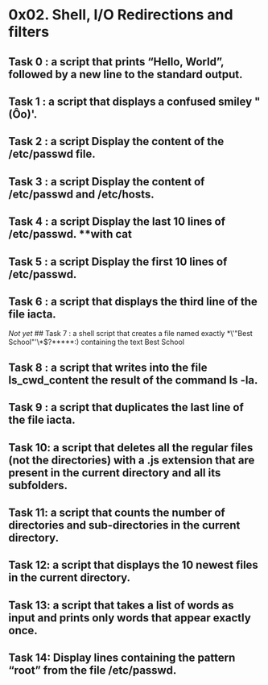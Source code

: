 # 0x02. Shell, I/O Redirections and filters

## Task 0 :  a script that prints “Hello, World”, followed by a new line to the standard output.
## Task 1 :  a script that displays a confused smiley "(Ôo)'.
## Task 2 :  a script Display the content of the /etc/passwd file.
## Task 3 :  a script Display the content of /etc/passwd and /etc/hosts.
## Task 4 :  a script Display the last 10 lines of /etc/passwd. **with cat
## Task 5 :  a script Display the first 10 lines of /etc/passwd.
## Task 6 :  a script that displays the third line of the file iacta.
*Not yet*  ## Task 7 :  a shell script that creates a file named exactly \*\\'"Best School"\'\\*$\?\*\*\*\*\*:) containing the text Best School
## Task 8 :  a script that writes into the file ls_cwd_content the result of the command ls -la.
## Task 9 :  a script that duplicates the last line of the file iacta.
## Task 10:  a script that deletes all the regular files (not the directories) with a .js extension that are present in the current directory and all its subfolders.
## Task 11:  a script that counts the number of directories and sub-directories in the current directory.
## Task 12:  a script that displays the 10 newest files in the current directory.
## Task 13:  a script that takes a list of words as input and prints only words that appear exactly once.
## Task 14:  Display lines containing the pattern “root” from the file /etc/passwd.
